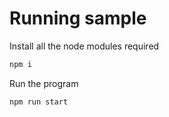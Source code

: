 # Running sample 

Install all the node modules required
```js
npm i 
```

Run the program
```js
npm run start
```
 
